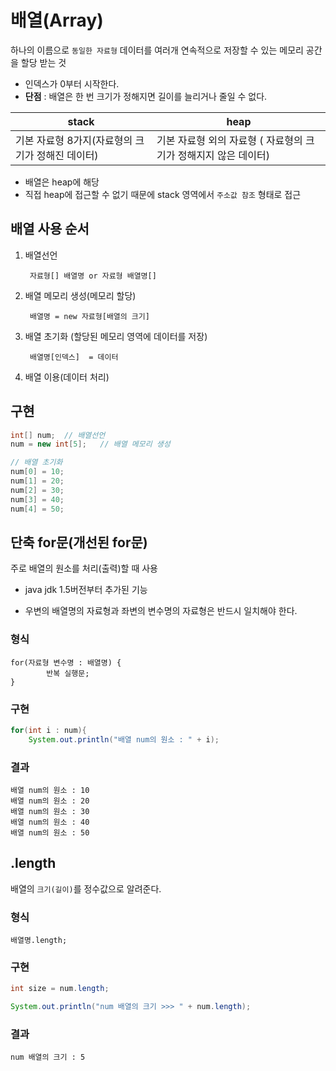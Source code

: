 ﻿# 배열(Array)
하나의 이름으로 `동일한 자료형` 데이터를 여러개 연속적으로 저장할 수 있는 메모리 공간을 할당 받는 것

- 인덱스가 0부터 시작한다.
- **단점** : 배열은 한 번 크기가 정해지면 길이를 늘리거나 줄일 수 없다.

|stack|heap  |
|--|--|
| 기본 자료형 8가지(자료형의 크기가 정해진 데이터) | 기본 자료형 외의 자료형 ( 자료형의 크기가 정해지지 않은 데이터)  |

- 배열은 heap에 해당
- 직접 heap에 접근할 수 없기 때문에 stack 영역에서 `주소값 참조` 형태로 접근

## 배열 사용 순서
1. 배열선언

		자료형[] 배열명 or 자료형 배열명[]

2. 배열 메모리 생성(메모리 할당)

		배열명 = new 자료형[배열의 크기]
3. 배열 초기화 (할당된 메모리 영역에 데이터를 저장)

		배열명[인덱스]  = 데이터
4. 배열 이용(데이터 처리)

## 구현
```java
int[] num;	// 배열선언
num = new int[5];	// 배열 메모리 생성

// 배열 초기화
num[0] = 10;
num[1] = 20;
num[2] = 30;
num[3] = 40;
num[4] = 50;
```
## 단축 for문(개선된 for문)
주로 배열의 원소를 처리(출력)할 때 사용

- java jdk 1.5버전부터 추가된 기능

- 우변의 배열명의 자료형과 좌변의 변수명의 자료형은 반드시 일치해야 한다.

### 형식
	for(자료형 변수명 : 배열명) { 
			반복 실행문;
	}

### 구현
```java
for(int i : num){
	System.out.println("배열 num의 원소 : " + i);
```
### 결과
```
배열 num의 원소 : 10
배열 num의 원소 : 20
배열 num의 원소 : 30
배열 num의 원소 : 40
배열 num의 원소 : 50
```
## .length
배열의 `크기(길이)`를 정수값으로 알려준다.

### 형식
	배열명.length;

### 구현
```java
int size = num.length;

System.out.println("num 배열의 크기 >>> " + num.length);
```
 ### 결과
 ```
 num 배열의 크기 : 5
 ```
